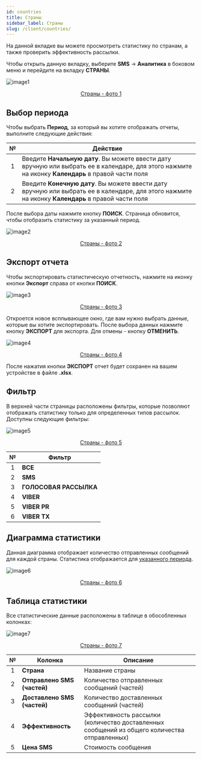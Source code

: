 ```yaml
---
id: countries
title: Страны
sidebar_label: Страны
slug: /client/countries/
---
```


На данной вкладке вы можете просмотреть статистику по странам, а также проверить эффективность рассылки.

Чтобы открыть данную вкладку, выберите **SMS** → **Аналитика** в боковом меню и перейдите на вкладку **СТРАНЫ**.

![image1](/img/ru/client_statistics_countries/image1.png "Страны") <center><u>Страны - фото 1</u></center>

## Выбор периода

Чтобы выбрать **Период**, за который вы хотите отображать отчеты, выполните следующие действия:

|  №  | Действие |
| :-: | -------- |
| 1 | Введите **Начальную дату**. Вы можете ввести дату вручную или выбрать ее в календаре, для этого нажмите на иконку **Календарь** в правой части поля |
| 2 | Введите **Конечную дату**. Вы можете ввести дату вручную или выбрать ее в календаре, для этого нажмите на иконку **Календарь** в правой части поля |

После выбора даты нажмите кнопку **ПОИСК**. Страница обновится, чтобы отобразить статистику за указанный период.

![image2](/img/ru/client_statistics_countries/image2.png "Страны") <center><u>Страны - фото 2</u></center>

## Экспорт отчета

Чтобы экспортировать статистическую отчетность, нажмите на иконку кнопки **Экспорт** справа от кнопки **ПОИСК**.

![image3](/img/ru/client_statistics_countries/image3.png "Страны") <center><u>Страны - фото 3</u></center>

Откроется новое всплывающее окно, где вам нужно выбрать данные, которые вы хотите экспортировать. После выбора данных нажмите кнопку **ЭКСПОРТ** для экспорта. Для отмены - кнопку **ОТМЕНИТЬ**.

![image4](/img/ru/client_statistics_countries/image4.png "Страны") <center><u>Страны - фото 4</u></center>

После нажатия кнопки **ЭКСПОРТ** отчет будет сохранен на вашем устройстве в файле **.xlsx**.

## Фильтр

В верхней части страницы расположены фильтры, которые позволяют отображать статистику только для определенных типов рассылок. Доступны следующие фильтры:

![image5](/img/ru/client_statistics_countries/image5.png "Страны") <center><u>Страны - фото 5</u></center>

|  №  | Фильтр |
| :-: | ------ |
| 1 | **ВСЕ** |
| 2 | **SMS** |
| 3 | **ГОЛОСОВАЯ РАССЫЛКА** |
| 4 | **VIBER** |
| 5 | **VIBER PR** |
| 6 | **VIBER TX** |

## Диаграмма статистики

Данная диаграмма отображает количество отправленных сообщений для каждой страны. Статистика отображается для [указанного периода](#выбор-периода).

![image6](/img/ru/client_statistics_countries/image6.png "Страны") <center><u>Страны - фото 6</u></center>

## Таблица статистики

Все статистические данные расположены в таблице в обособленных колонках:

![image7](/img/ru/client_statistics_countries/image7.png "Страны") <center><u>Страны - фото 7</u></center>

|  №  | Колонка | Описание |
| :-: | ------- | -------- |
| 1 | **Страна** | Название страны |
| 2 | **Отправлено SMS (частей)** | Количество отправленных сообщений (частей) |
| 3 | **Доставлено SMS (частей)** | Количество доставленных сообщений (частей) |
| 4 | **Эффективность** | Эффективность рассылки (количество доставленных сообщений из общего количества отправленных) |
| 5 | **Цена SMS** | Стоимость сообщения |
